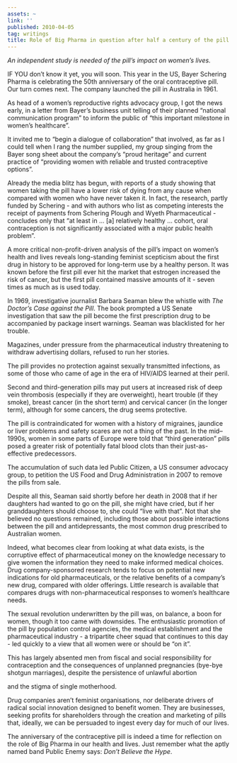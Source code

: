 ```yaml
---
assets: ~
link: ''
published: 2010-04-05
tag: writings
title: Role of Big Pharma in question after half a century of the pill
---
```

*An independent study is needed of the pill’s impact on women’s lives.*

IF YOU don’t know it yet, you will soon. This year in the US, Bayer
Schering Pharma is celebrating the 50th anniversary of the oral
contraceptive pill. Our turn comes next. The company launched the pill
in Australia in 1961.

As head of a women’s reproductive rights advocacy group, I got the news
early, in a letter from Bayer’s business unit telling of their planned
“national communication program” to inform the public of “this important
milestone in women’s healthcare”.

It invited me to “begin a dialogue of collaboration” that involved, as
far as I could tell when I rang the number supplied, my group singing
from the Bayer song sheet about the company’s “proud heritage” and
current practice of “providing women with reliable and trusted
contraceptive options”.

Already the media blitz has begun, with reports of a study showing that
women taking the pill have a lower risk of dying from any cause when
compared with women who have never taken it. In fact, the research,
partly funded by Schering - and with authors who list as competing
interests the receipt of payments from Schering Plough and Wyeth
Pharmaceutical - concludes only that “at least in … [a] relatively
healthy … cohort, oral contraception is not significantly associated
with a major public health problem”.

A more critical non-profit-driven analysis of the pill’s impact on
women’s health and lives reveals long-standing feminist scepticism about
the first drug in history to be approved for long-term use by a healthy
person. It was known before the first pill ever hit the market that
estrogen increased the risk of cancer, but the first pill contained
massive amounts of it - seven times as much as is used today.

In 1969, investigative journalist Barbara Seaman blew the whistle with
*The Doctor’s Case against the Pill*. The book prompted a US Senate
investigation that saw the pill become the first prescription drug to be
accompanied by package insert warnings. Seaman was blacklisted for her
trouble.

Magazines, under pressure from the pharmaceutical industry threatening
to withdraw advertising dollars, refused to run her stories.

The pill provides no protection against sexually transmitted infections,
as some of those who came of age in the era of HIV/AIDS learned at their
peril.

Second and third-generation pills may put users at increased risk of
deep vein thrombosis (especially if they are overweight), heart trouble
(if they smoke), breast cancer (in the short term) and cervical cancer
(in the longer term), although for some cancers, the drug seems
protective.

The pill is contraindicated for women with a history of migraines,
jaundice or liver problems and safety scares are not a thing of the
past. In the mid–1990s, women in some parts of Europe were told that
“third generation” pills posed a greater risk of potentially fatal blood
clots than their just-as-effective predecessors.

The accumulation of such data led Public Citizen, a US consumer advocacy
group, to petition the US Food and Drug Administration in 2007 to remove
the pills from sale.

Despite all this, Seaman said shortly before her death in 2008 that if
her daughters had wanted to go on the pill, she might have cried, but if
her granddaughters should choose to, she could “live with that”. Not
that she believed no questions remained, including those about possible
interactions between the pill and antidepressants, the most common drug
prescribed to Australian women.

Indeed, what becomes clear from looking at what data exists, is the
corruptive effect of pharmaceutical money on the knowledge necessary to
give women the information they need to make informed medical choices.
Drug company-sponsored research tends to focus on potential new
indications for old pharmaceuticals, or the relative benefits of a
company’s new drug, compared with older offerings. Little research is
available that compares drugs with non-pharmaceutical responses to
women’s healthcare needs.

The sexual revolution underwritten by the pill was, on balance, a boon
for women, though it too came with downsides. The enthusiastic promotion
of the pill by population control agencies, the medical establishment
and the pharmaceutical industry - a tripartite cheer squad that
continues to this day - led quickly to a view that all women were or
should be “on it”.

This has largely absented men from fiscal and social responsibility for
contraception and the consequences of unplanned pregnancies (bye-bye
shotgun marriages), despite the persistence of unlawful abortion

and the stigma of single motherhood.

Drug companies aren’t feminist organisations, nor deliberate drivers of
radical social innovation designed to benefit women. They are
businesses, seeking profits for shareholders through the creation and
marketing of pills that, ideally, we can be persuaded to ingest every
day for much of our lives.

The anniversary of the contraceptive pill is indeed a time for
reflection on the role of Big Pharma in our health and lives. Just
remember what the aptly named band Public Enemy says: *Don’t Believe the
Hype*.